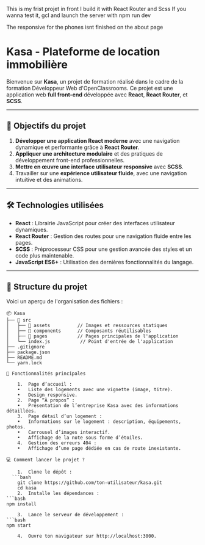 This is my frist projet in front
I build it with React Router and Scss
If you wanna test it, gcl and launch the server with npm run dev


The responsive for the phones isnt finished on the about page
# Kasa - Plateforme de location immobilière

Bienvenue sur **Kasa**, un projet de formation réalisé dans le cadre de la formation Développeur Web d'OpenClassrooms. Ce projet est une application web **full front-end** développée avec **React**, **React Router**, et **SCSS**. 

---

## 🚀 Objectifs du projet

1. **Développer une application React moderne** avec une navigation dynamique et performante grâce à **React Router**.
2. **Appliquer une architecture modulaire** et des pratiques de développement front-end professionnelles.
3. **Mettre en œuvre une interface utilisateur responsive** avec **SCSS**.
4. Travailler sur une **expérience utilisateur fluide**, avec une navigation intuitive et des animations.

---

## 🛠️ Technologies utilisées

- **React** : Librairie JavaScript pour créer des interfaces utilisateur dynamiques.
- **React Router** : Gestion des routes pour une navigation fluide entre les pages.
- **SCSS** : Préprocesseur CSS pour une gestion avancée des styles et un code plus maintenable.
- **JavaScript ES6+** : Utilisation des dernières fonctionnalités du langage.

---

## 📂 Structure du projet

Voici un aperçu de l'organisation des fichiers : 

```plaintext
📦 Kasa
├── 📂 src
│   ├── 📂 assets          // Images et ressources statiques
│   ├── 📂 components      // Composants réutilisables
│   ├── 📂 pages           // Pages principales de l'application
│   └── index.js           // Point d'entrée de l'application
├── .gitignore
├── package.json
├── README.md
└── yarn.lock

🌟 Fonctionnalités principales

	1.	Page d’accueil :
	•	Liste des logements avec une vignette (image, titre).
	•	Design responsive.
	2.	Page “À propos” :
	•	Présentation de l’entreprise Kasa avec des informations détaillées.
	3.	Page détail d’un logement :
	•	Informations sur le logement : description, équipements, photos.
	•	Carrousel d’images interactif.
	•	Affichage de la note sous forme d’étoiles.
	4.	Gestion des erreurs 404 :
	•	Affichage d’une page dédiée en cas de route inexistante.

💻 Comment lancer le projet ?

	1.	Clone le dépôt :
  ```bash
    git clone https://github.com/ton-utilisateur/kasa.git
    cd kasa
	2.	Installe les dépendances :
```bash
npm install

	3.	Lance le serveur de développement :
```bash
npm start

	4.	Ouvre ton navigateur sur http://localhost:3000.
